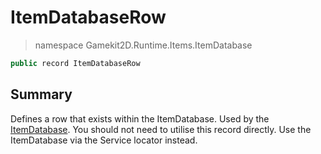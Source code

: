 # ItemDatabaseRow
> namespace Gamekit2D.Runtime.Items.ItemDatabase

```csharp
public record ItemDatabaseRow
```

## Summary
Defines a row that exists within the ItemDatabase. Used by the [ItemDatabase](./ItemDatabase.md). You should not
need to utilise this record directly. Use the ItemDatabase via the Service locator instead.